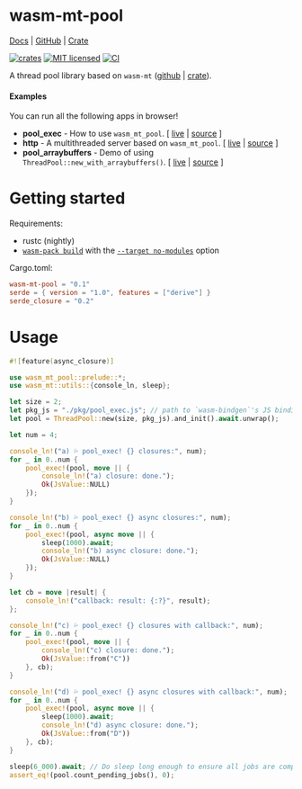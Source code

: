 <!-- ⚠️  THIS IS A GENERATED FILE -->
wasm-mt-pool
============

[Docs](https://docs.rs/wasm-mt-pool) |
[GitHub](https://github.com/w3reality/wasm-mt/tree/master/crates/pool) |
[Crate](https://crates.io/crates/wasm-mt-pool)

[![crates][crates-badge]][crates-url]
[![MIT licensed][mit-badge]][mit-url]
[![CI][actions-badge]][actions-url]

[crates-badge]: https://img.shields.io/crates/v/wasm-mt-pool.svg
[crates-url]: https://crates.io/crates/wasm-mt-pool
[mit-badge]: https://img.shields.io/badge/license-MIT-blue.svg
[mit-url]: https://github.com/w3reality/wasm-mt/blob/master/crates/pool/LICENSE-MIT
[actions-badge]: https://github.com/w3reality/wasm-mt/workflows/CI/badge.svg
[actions-url]: https://github.com/w3reality/wasm-mt/actions

A thread pool library based on `wasm-mt` ([github](https://github.com/w3reality/wasm-mt) | [crate](https://crates.io/crates/wasm-mt)).

#### Examples

You can run all the following apps in browser!

- **pool_exec** - How to use <code>wasm_mt_pool</code>. [ [live](https://w3reality.github.io/wasm-mt/crates/pool/examples/pool_exec/index.html) | [source](https://github.com/w3reality/wasm-mt/tree/master/crates/pool/examples/pool_exec) ]
- **http** - A multithreaded server based on <code>wasm_mt_pool</code>. [ [live](https://w3reality.github.io/wasm-mt/crates/pool/examples/http/index.html) | [source](https://github.com/w3reality/wasm-mt/tree/master/crates/pool/examples/http) ]
- **pool_arraybuffers** - Demo of using <code>ThreadPool::new_with_arraybuffers()</code>. [ [live](https://w3reality.github.io/wasm-mt/crates/pool/examples/pool_arraybuffers/index.html) | [source](https://github.com/w3reality/wasm-mt/tree/master/crates/pool/examples/pool_arraybuffers) ]

# Getting started

Requirements:

- rustc (nightly)
- [`wasm-pack build`](https://github.com/rustwasm/wasm-pack#%EF%B8%8F-commands) with the [`--target no-modules`](https://rustwasm.github.io/docs/wasm-bindgen/reference/deployment.html#without-a-bundler) option

Cargo.toml:

```toml
wasm-mt-pool = "0.1"
serde = { version = "1.0", features = ["derive"] }
serde_closure = "0.2"
```

# Usage

```rust
#![feature(async_closure)]

use wasm_mt_pool::prelude::*;
use wasm_mt::utils::{console_ln, sleep};

let size = 2;
let pkg_js = "./pkg/pool_exec.js"; // path to `wasm-bindgen`'s JS binding
let pool = ThreadPool::new(size, pkg_js).and_init().await.unwrap();

let num = 4;

console_ln!("a) 💦 pool_exec! {} closures:", num);
for _ in 0..num {
    pool_exec!(pool, move || {
        console_ln!("a) closure: done.");
        Ok(JsValue::NULL)
    });
}

console_ln!("b) 💦 pool_exec! {} async closures:", num);
for _ in 0..num {
    pool_exec!(pool, async move || {
        sleep(1000).await;
        console_ln!("b) async closure: done.");
        Ok(JsValue::NULL)
    });
}

let cb = move |result| {
    console_ln!("callback: result: {:?}", result);
};

console_ln!("c) 💦 pool_exec! {} closures with callback:", num);
for _ in 0..num {
    pool_exec!(pool, move || {
        console_ln!("c) closure: done.");
        Ok(JsValue::from("C"))
    }, cb);
}

console_ln!("d) 💦 pool_exec! {} async closures with callback:", num);
for _ in 0..num {
    pool_exec!(pool, async move || {
        sleep(1000).await;
        console_ln!("d) async closure: done.");
        Ok(JsValue::from("D"))
    }, cb);
}

sleep(6_000).await; // Do sleep long enough to ensure all jobs are completed.
assert_eq!(pool.count_pending_jobs(), 0);
```
